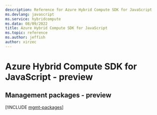 ```yaml
---
description: Reference for Azure Hybrid Compute SDK for JavaScript
ms.devlang: javascript
ms.service: hybridcompute
ms.data: 08/09/2022
title: Azure Hybrid Compute SDK for JavaScript
ms.topic: reference
ms.author: jeffish
author: xirzec
---
```

# Azure Hybrid Compute SDK for JavaScript - preview

## Management packages - preview
[!INCLUDE [mgmt-packages](hybrid-compute-mgmt-index.md)]